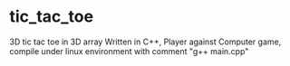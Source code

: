 # tic_tac_toe
3D tic tac toe in 3D array
Written in C++, Player against Computer game, compile under linux environment with comment "g++ main.cpp"
